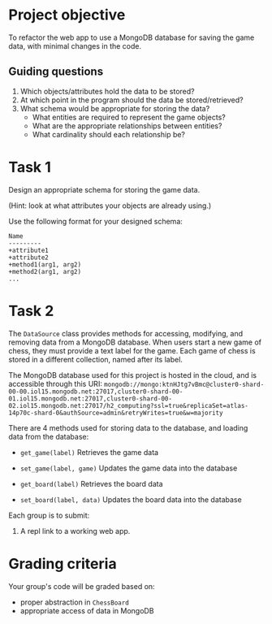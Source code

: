 # Project objective

To refactor the web app to use a MongoDB database for saving the game data, with minimal changes in the code.

## Guiding questions

1. Which objects/attributes hold the data to be stored?
2. At which point in the program should the data be stored/retrieved?
3. What schema would be appropriate for storing the data?
   - What entities are required to represent the game objects?
   - What are the appropriate relationships between entities?
   - What cardinality should each relationship be?

# Task 1

Design an appropriate schema for storing the game data.

(Hint: look at what attributes your objects are already using.)

Use the following format for your designed schema:

   ```
   Name
   ---------
   +attribute1
   +attribute2
   +method1(arg1, arg2)
   +method2(arg1, arg2)
   ...
   ```

# Task 2

The `DataSource` class provides methods for accessing, modifying, and removing data from a MongoDB database. When users start a new game of chess, they must provide a text label for the game. Each game of chess is stored in a different collection, named after its label.

The MongoDB database used for this project is hosted in the cloud, and is accessible through this URI: `mongodb://mongo:ktnHJtg7vBmc@cluster0-shard-00-00.iol15.mongodb.net:27017,cluster0-shard-00-01.iol15.mongodb.net:27017,cluster0-shard-00-02.iol15.mongodb.net:27017/h2_computing?ssl=true&replicaSet=atlas-14p70c-shard-0&authSource=admin&retryWrites=true&w=majority`

There are 4 methods used for storing data to the database, and loading data from the database:
- `get_game(label)`
   Retrieves the game data

- `set_game(label, game)`
  Updates the game data into the database

- `get_board(label)`
  Retrieves the board data

- `set_board(label, data)`
  Updates the board data into the database

Each group is to submit:

1. A repl link to a working web app.

# Grading criteria

Your group's code will be graded based on:

- proper abstraction in `ChessBoard`
- appropriate access of data in MongoDB